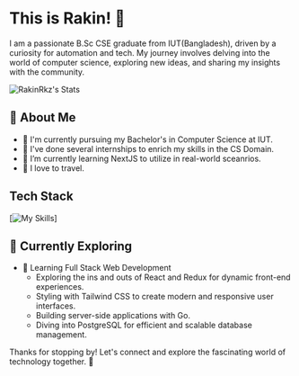 # This is Rakin! 👋

I am a passionate B.Sc CSE graduate from IUT(Bangladesh), driven by a curiosity for automation and tech. My journey involves delving into the world of computer science, exploring new ideas, and sharing my insights with the community.

![RakinRkz's Stats](https://github-readme-stats.vercel.app/api?username=RakinRkz&theme=vue-dark&show_icons=true&hide_border=true&count_private=true)

## 🚀 About Me

- 🔭 I'm currently pursuing my Bachelor's in Computer Science at IUT.
- 🏢 I've done several internships to enrich my skills in the CS Domain.
- 🌱 I’m currently learning NextJS to utilize in real-world sceanrios.
- 🛫 I love to travel. 

## Tech Stack
[![My Skills](https://skillicons.dev/icons?i=cpp,c,dart,js,html,css,react)]

## 🌱 Currently Exploring

- 🚀 Learning Full Stack Web Development
  - Exploring the ins and outs of React and Redux for dynamic front-end experiences.
  - Styling with Tailwind CSS to create modern and responsive user interfaces.
  - Building server-side applications with Go.
  - Diving into PostgreSQL for efficient and scalable database management.

Thanks for stopping by! Let's connect and explore the fascinating world of technology together. 🚀

<!--

Here are some ideas to get you started:

- 🔭 I’m currently working on ...
- 🌱 I’m currently learning ...
- 👯 I’m looking to collaborate on ...
- 🤔 I’m looking for help with ...
- 💬 Ask me about ...
- 📫 How to reach me: ...
- 😄 Pronouns: ...
- ⚡ Fun fact: ...
-->
